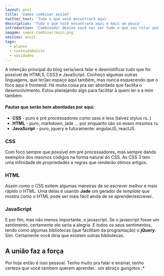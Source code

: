 ```yaml
---
layout: post
title: 'Vamos combinar assim?'
twitter_text: 'Tudo o que você encontrará aqui'
description: 'Tudo o que você encontrará aqui e mais um pouco'
introduction: 'Combinado! Abaixo você vai ver tudo o que vai rolar por aqui :)'
imagem: vamos-combinar/main.png
session: ansiC
tags:
  - planos
  - conteudoDoSite
  - novidades
---
```

A intenção principal do blog seria/será falar e desmistificar tudo que for possível de HTML5, CSS3 e JavaScript. Conheço algumas outras linguagens, que ter]ao espaço aqui também, mas nunca esquecendo que o foco aqui é frontend. Há muita coisa pra ser abordada que facilita o desenvolvimento. Estou planejando algo para facilitar à quem ler e a mim também.

#### Pautas que serão bem abordadas  por aqui:

- <b>CSS</b> - puro e pré processadores como sass e less (talvez stylus rs..)
-  <b>HTML</b> - puro, markdown, jade ... por enquanto são só esses mesmos rs.
-  <b>JavaScript</b> - puro, jquery e futuramente: angularJS, reactJS.

### CSS
Com foco sempre que possível em pré processadores, mas sempre dando exemplos dos mesmos códigos na forma natural do CSS. As CSS 3 tem uma infinidade de propriedades e regras que renderão ótimos artigos. 

### HTML

Assim como o CSS exitem algumas maneiras de se escrever melhor e mais rápido o HTML. Uma delas é usando **Jade** um gerador de *template* que mostra como o HTML pode ser mais fácil ainda de se aprender/escrever.

### JavaScript

E por fim, mas não menos importante, o javascript. Se o javascript fosse um sentimento, certamente ele seria a alegria. E todos os seus sentimentos, tendo como algumas bibliotecas (que facilitam da programação) o **jQuery**. Sim. Certamente você diria que existem outras bibliotecas.

## A união faz a força

Por hoje então é isso pessoal. Tenho muito pra falar e ensinar, tenho certeza que você tambem querem aprender.. um abraço gurigotos ;*
